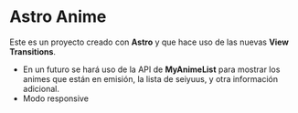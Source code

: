 # Astro Anime
Este es un proyecto creado con **Astro** y que hace uso de las nuevas **View Transitions**. 
* En un futuro se hará uso de la API de **MyAnimeList** para mostrar los animes que están en emisión, la lista de seiyuus, y otra información adicional.
* Modo responsive
